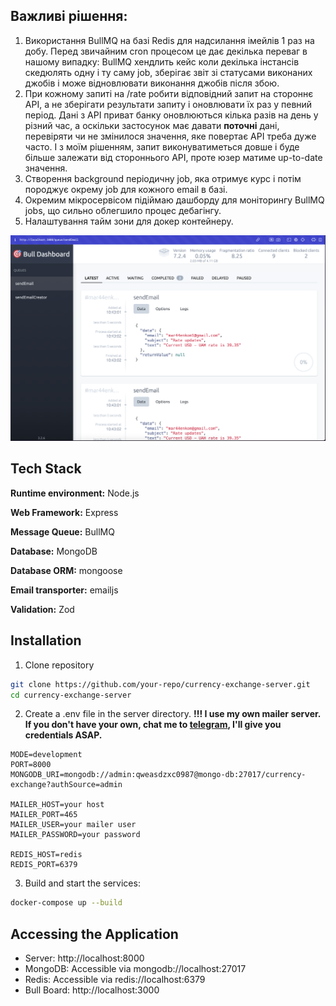 
## Важливі рішення:
1. Використання BullMQ на базі Redis для надсилання імейлів 1 раз на добу. Перед звичайним cron процесом це дає декілька переваг в нашому випадку: BullMQ хендлить кейс коли декілька інстансів скедюлять одну і ту саму job, зберігає звіт зі статусами виконаних джобів і може відновлювати виконання джобів після збою.
2. При кожному запиті на /rate робити відповідний запит на стороннє API, а не зберігати результати запиту і оновлювати їх раз у певний період. Дані з API приват банку оновлюються кілька разів на день у різний час, а оскільки застосунок має давати **поточні** дані, перевіряти чи не змінилося значення, яке повертає API треба дуже часто. І з моїм рішенням, запит виконуватиметься довше і буде більше залежати від стороннього API, проте юзер матиме up-to-date значення.
3. Створення background періодичну job, яка отримує курс і потім породжує окрему job для кожного email в базі.
4. Окремим мікросервісом підіймаю дашборду для моніторингу BullMQ jobs, що сильно облегшило процес дебагінгу.
5. Налаштування тайм зони для докер контейнеру.

![bullmq screenshot](/bullmq-ui.png)

## Tech Stack

**Runtime environment:** Node.js

**Web Framework:** Express

**Message Queue:** BullMQ

**Database:** MongoDB

**Database ORM:** mongoose

**Email transporter:** emailjs

**Validation:** Zod

## Installation

1. Clone repository
```bash
git clone https://github.com/your-repo/currency-exchange-server.git
cd currency-exchange-server
```
2. Create a .env file in the server directory.
   **!!! I use my own mailer server. If you don't have your own, chat me to [telegram](t.me/mar4enkom), I'll give you credentials ASAP.**
```
MODE=development
PORT=8000
MONGODB_URI=mongodb://admin:qweasdzxc0987@mongo-db:27017/currency-exchange?authSource=admin

MAILER_HOST=your host
MAILER_PORT=465
MAILER_USER=your mailer user
MAILER_PASSWORD=your password

REDIS_HOST=redis
REDIS_PORT=6379
```
3. Build and start the services:
```bash 
docker-compose up --build
```
## Accessing the Application
- Server: http://localhost:8000
- MongoDB: Accessible via mongodb://localhost:27017
- Redis: Accessible via redis://localhost:6379
- Bull Board: http://localhost:3000
    